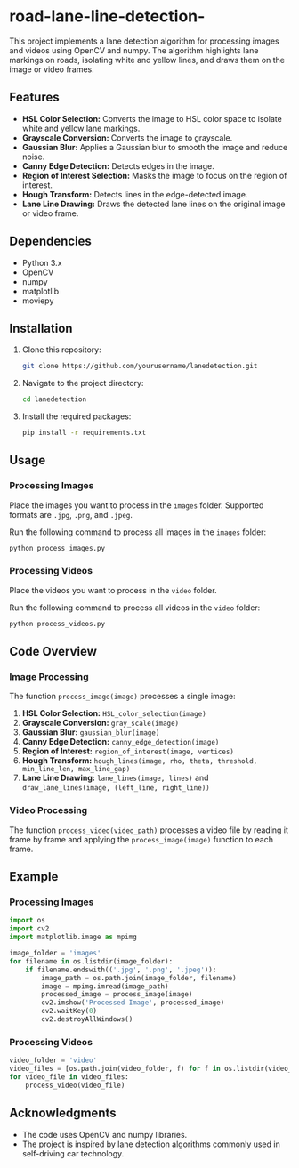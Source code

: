# road-lane-line-detection-

This project implements a lane detection algorithm for processing images and videos using OpenCV and numpy. The algorithm highlights lane markings on roads, isolating white and yellow lines, and draws them on the image or video frames.

## Features

- **HSL Color Selection:** Converts the image to HSL color space to isolate white and yellow lane markings.
- **Grayscale Conversion:** Converts the image to grayscale.
- **Gaussian Blur:** Applies a Gaussian blur to smooth the image and reduce noise.
- **Canny Edge Detection:** Detects edges in the image.
- **Region of Interest Selection:** Masks the image to focus on the region of interest.
- **Hough Transform:** Detects lines in the edge-detected image.
- **Lane Line Drawing:** Draws the detected lane lines on the original image or video frame.

## Dependencies

- Python 3.x
- OpenCV
- numpy
- matplotlib
- moviepy

## Installation

1. Clone this repository:
    ```bash
    git clone https://github.com/yourusername/lanedetection.git
    ```
2. Navigate to the project directory:
    ```bash
    cd lanedetection
    ```
3. Install the required packages:
    ```bash
    pip install -r requirements.txt
    ```

## Usage

### Processing Images

Place the images you want to process in the `images` folder. Supported formats are `.jpg`, `.png`, and `.jpeg`.

Run the following command to process all images in the `images` folder:
```bash
python process_images.py
```

### Processing Videos

Place the videos you want to process in the `video` folder. 

Run the following command to process all videos in the `video` folder:
```bash
python process_videos.py
```

## Code Overview

### Image Processing

The function `process_image(image)` processes a single image:

1. **HSL Color Selection:** `HSL_color_selection(image)`
2. **Grayscale Conversion:** `gray_scale(image)`
3. **Gaussian Blur:** `gaussian_blur(image)`
4. **Canny Edge Detection:** `canny_edge_detection(image)`
5. **Region of Interest:** `region_of_interest(image, vertices)`
6. **Hough Transform:** `hough_lines(image, rho, theta, threshold, min_line_len, max_line_gap)`
7. **Lane Line Drawing:** `lane_lines(image, lines)` and `draw_lane_lines(image, (left_line, right_line))`

### Video Processing

The function `process_video(video_path)` processes a video file by reading it frame by frame and applying the `process_image(image)` function to each frame.

## Example

### Processing Images

```python
import os
import cv2
import matplotlib.image as mpimg

image_folder = 'images'
for filename in os.listdir(image_folder):
    if filename.endswith(('.jpg', '.png', '.jpeg')):
        image_path = os.path.join(image_folder, filename)
        image = mpimg.imread(image_path)
        processed_image = process_image(image)
        cv2.imshow('Processed Image', processed_image)
        cv2.waitKey(0)
        cv2.destroyAllWindows()
```

### Processing Videos

```python
video_folder = 'video'
video_files = [os.path.join(video_folder, f) for f in os.listdir(video_folder) if os.path.isfile(os.path.join(video_folder, f))]
for video_file in video_files:
    process_video(video_file)
```

## Acknowledgments

- The code uses OpenCV and numpy libraries.
- The project is inspired by lane detection algorithms commonly used in self-driving car technology.
